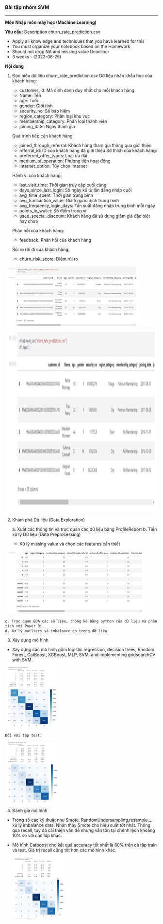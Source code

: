 ### Bài tập nhóm SVM
---
**Môn Nhập môn máy học (Machine Learning)**

**Yêu cầu:**
Description churn_rate_prediction.csv
- Apply all knowledge and techniques that you have learned for this
- You must organize your notebook based on the Homework
- Should not drop NA and missing value
Deadline:
- 3 weeks - (2023-06-25)

**Nội dung**
1. Đọc hiểu dữ liệu churn_rate_prediction.csv
    Dữ liệu nhân khẩu học của khách hàng:
    - customer_id: Mã định danh duy nhất cho mỗi khách hàng
    - Name: Tên 
    - age: Tuổi 
    - gender: Giới tính 
    - security_no: Số bảo hiểm 
    - region_category: Phân loại khu vực 
    - membership_category: Phân loại thành viên 
    - joining_date: Ngày tham gia

    Quá trình tiếp cận khách hàng:
    - joined_through_referral: Khách hàng tham gia thông qua giới thiệu
    - referral_id: ID của khách hàng đã giới thiệu 
    Sở thích của khách hàng:
    - preferred_offer_types: Loại ưu đãi
    - medium_of_operation: Phương tiện hoạt động 
    - internet_option: Tùy chọn internet 

    Hành vi của khách hàng:

    - last_visit_time: Thời gian truy cập cuối cùng 
    - days_since_last_login: Số ngày kể từ lần đăng nhập cuối 
    - avg_time_spent: Thời gian trung bình 
    - avg_transaction_value: Giá trị giao dịch trung bình
    - avg_frequency_login_days: Tần suất đăng nhập trung bình mỗi ngày
    - points_in_wallet: Số điểm trong ví 
    - used_special_discount: Khách hàng đã sử dụng giảm giá đặc biệt hay chưa

    Phản hồi của khách hàng:
    - feedback: Phản hồi của khách hàng

    Rủi ro rời đi của khách hàng:
    - churn_risk_score: Điểm rủi ro 

![Alt text](image/image1.png)
<img src="image/image1.png" width="1500" height="600">

2. Khám phá Dữ liệu (Data Exploration)
   
    a. Xuất các thông tin và trực quan các dữ liệu bằng ProfileReport
    b. Tiền xử lý Dữ liệu (Data Preprocessing)
      - Xử lý missing value và chọn các features cần thiết

![Alt text](image/image2.png)

    c. Trực quan EDA các số liệu, thống kê bằng python của dữ liệu và phân tích với Power Bi
    d. Xử lý outliers và imbalance có trong dữ liệu

3. Xây dựng mô hình
- Xây dựng các mô hình gồm logistic regression, decision trees, Random Forest, CatBoost, XGBoost, MLP, SVM, and implementing gridsearchCV with SVM.

![Alt text](image/image3.png)

    Đối với tập test:
    
![Alt text](image/image4.png)
      
4. Đánh giá mô hình
- Trong số các kỹ thuật như Smote, RandomUndersampling,resample,... xử lý imbalance data. Nhận thấy Smote cho hiệu suất tốt nhất. Thông qua recall, tuy đã cải thiện vấn đề nhưng vẫn tồn tại chênh lệch khoảng 10% so với các lớp khác. 
- Mô hình Catboost cho kết quả accuracy tốt nhất là 80% trên cả tập train và test. Giá trị recall cũng tốt hơn các mô hình khác.
  
    ![Alt text](image/image5.png)
